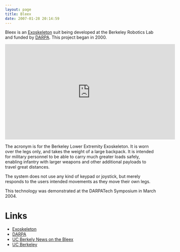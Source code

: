 ```yaml
---
layout: page
title: Bleex
date: 2007-01-28 20:14:59
---
```

Bleex is an [Exoskeleton](/wiki/exoskeleton.html) suit being developed at the Berkeley Robotics Lab and funded by <a href="/wiki/darpa.html" title="Defense Advanced Research Projects Agency">DARPA</a>. This project began in 2000.

<iframe width="560" height="315" src="https://www.youtube.com/embed/I4kczenAYeM" frameborder="0" allow="accelerometer; autoplay; clipboard-write; encrypted-media; gyroscope; picture-in-picture" allowfullscreen="true"></iframe>

The acronym is for the Berkeley Lower Extremity Exoskeleton. It is worn over the legs only, and takes the weight of a large backpack. It is intended for military personnel to be able to carry much greater loads safely, enabling infantry with larger weapons and other additional payloads to travel great distances.

The system does not use any kind of keypad or joystick, but merely responds to the users intended movements as they move their own legs.

This technology was demonstrated at the DARPATech Symposium in March 2004.

# Links

* <a href="/wiki/exoskeleton.html" title="A device/vehical worn to enhance human abilities">Exoskeleton</a>
* <a href="/wiki/darpa.html" title="Defense Advanced Research Projects Agency">DARPA</a>
* <a href="http://www.berkeley.edu/news/media/releases/2004/03/03_exo.shtml" rel="external" target="_blank">UC Berkely News on the Bleex</a>
* <a href="http://me.berkeley.edu/hel/bleex.htm" rel="external" target="_blank">UC Berkeley</a>
